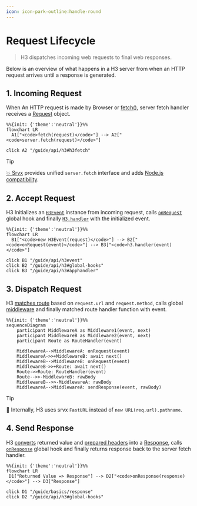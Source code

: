 ```yaml
---
icon: icon-park-outline:handle-round
---
```


# Request Lifecycle

> H3 dispatches incoming web requests to final web responses.

Below is an overview of what happens in a H3 server from when an HTTP request arrives until a response is generated.

## 1. Incoming Request

When An HTTP request is made by Browser or [fetch()](https://developer.mozilla.org/en-US/docs/Web/API/Fetch_API), server fetch handler receives a [Request](https://developer.mozilla.org/en-US/docs/Web/API/Request) object.

```mermaid
%%{init: {'theme':'neutral'}}%%
flowchart LR
  A1["<code>fetch(request)</code>"] --> A2["<code>server.fetch(request)</code>"]

click A2 "/guide/api/h3#h3fetch"
```

> [!TIP]
> ​[💥 Srvx](https://srvx.h3.dev) provides unified `server.fetch` interface and adds [Node.js compatibility](https://srvx.h3.dev/guide/node).

## 2. Accept Request

H3 Initializes an [`H3Event`](/guide/api/h3event) instance from incoming request, calls [`onRequest`](/guide/api/h3#global-hooks) global hook and finally [`H3.handler`](/guide/api/h3#h3handler) with the initialized event.

```mermaid
%%{init: {'theme':'neutral'}}%%
flowchart LR
  B1["<code>new H3Event(request)</code>"] --> B2["<code>onRequest(event)</code>"] --> B3["<code>h3.handler(event)</code>"]

click B1 "/guide/api/h3event"
click B2 "/guide/api/h3#global-hooks"
click B3 "/guide/api/h3#apphandler"
```

## 3. Dispatch Request

H3 [matches route](/guide/basics/routing) based on `request.url` and `request.method`, calls global [middleware](/guide/basics/middleware) and finally matched route handler function with event.

```mermaid
%%{init: {'theme':'neutral'}}%%
sequenceDiagram
    participant MiddlewareA as Middleware1(event, next)
    participant MiddlewareB as Middleware2(event, next)
    participant Route as RouteHandler(event)

    MiddlewareA-->MiddlewareA: onRequest(event)
    MiddlewareA->>+MiddlewareB: await next()
    MiddlewareB-->MiddlewareB: onRequest(event)
    MiddlewareB->>+Route: await next()
    Route->>Route: RouteHandler(event)
    Route-->>-MiddlewareB: rawBody
    MiddlewareB-->>-MiddlewareA: rawBody
    MiddlewareA-->MiddlewareA: sendResponse(event, rawBody)

```

> [!TIP]
> 🚀 Internally, H3 uses srvx `FastURL` instead of `new URL(req.url).pathname`.

## 4. Send Response

H3 [converts](/guide/basics/response#response-types) returned value and [prepared headers](/guide/basics/response#preparing-response) into a [Response](https://developer.mozilla.org/en-US/docs/Web/API/Response), calls [`onResponse`](/guide/api/h3#global-hooks) global hook and finally returns response back to the server fetch handler.

```mermaid
%%{init: {'theme':'neutral'}}%%
flowchart LR
 D1["Returned Value => Response"] --> D2["<code>onResponse(response)</code>"] --> D3["Response"]

click D1 "/guide/basics/response"
click D2 "/guide/api/h3#global-hooks"
```
